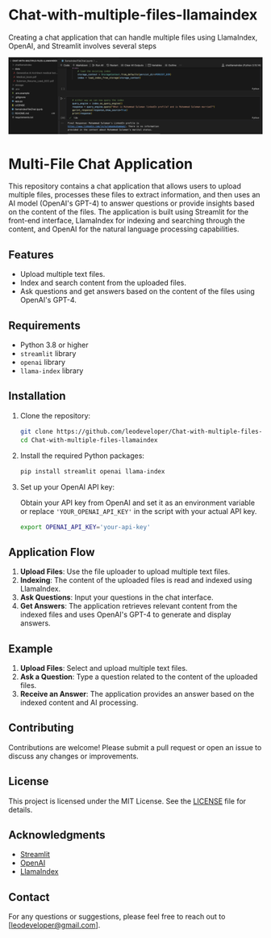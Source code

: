 # Chat-with-multiple-files-llamaindex
Creating a chat application that can handle multiple files using LlamaIndex, OpenAI, and Streamlit involves several steps

![Application Screenshot](https://github.com/leodeveloper/Chat-with-multiple-files-llamaindex/blob/main/llamaIndex-mutiple-Pdf-Chat.png)

# Multi-File Chat Application

This repository contains a chat application that allows users to upload multiple files, processes these files to extract information, and then uses an AI model (OpenAI's GPT-4) to answer questions or provide insights based on the content of the files. The application is built using Streamlit for the front-end interface, LlamaIndex for indexing and searching through the content, and OpenAI for the natural language processing capabilities.

## Features

- Upload multiple text files.
- Index and search content from the uploaded files.
- Ask questions and get answers based on the content of the files using OpenAI's GPT-4.

## Requirements

- Python 3.8 or higher
- `streamlit` library
- `openai` library
- `llama-index` library

## Installation

1. Clone the repository:

    ```bash
    git clone https://github.com/leodeveloper/Chat-with-multiple-files-llamaindex
    cd Chat-with-multiple-files-llamaindex
    ```

2. Install the required Python packages:

    ```bash
    pip install streamlit openai llama-index
    ```

3. Set up your OpenAI API key:

    Obtain your API key from OpenAI and set it as an environment variable or replace `'YOUR_OPENAI_API_KEY'` in the script with your actual API key.

    ```bash
    export OPENAI_API_KEY='your-api-key'
    ```



## Application Flow

1. **Upload Files**: Use the file uploader to upload multiple text files.
2. **Indexing**: The content of the uploaded files is read and indexed using LlamaIndex.
3. **Ask Questions**: Input your questions in the chat interface.
4. **Get Answers**: The application retrieves relevant content from the indexed files and uses OpenAI's GPT-4 to generate and display answers.

## Example

1. **Upload Files**: Select and upload multiple text files.
2. **Ask a Question**: Type a question related to the content of the uploaded files.
3. **Receive an Answer**: The application provides an answer based on the indexed content and AI processing.

## Contributing

Contributions are welcome! Please submit a pull request or open an issue to discuss any changes or improvements.

## License

This project is licensed under the MIT License. See the [LICENSE](LICENSE) file for details.

## Acknowledgments

- [Streamlit](https://streamlit.io/)
- [OpenAI](https://www.openai.com/)
- [LlamaIndex](https://github.com/leodeveloper/Chat-with-multiple-files-llamaindex)

## Contact

For any questions or suggestions, please feel free to reach out to [leodeveloper@gmail.com].

